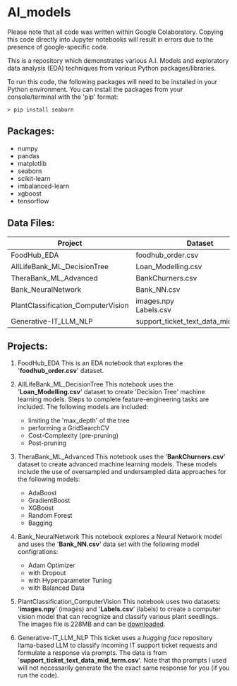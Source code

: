 # AI_models
Please note that all code was written within Google Colaboratory. Copying this code directly into 
Jupyter notebooks will result in errors due to the presence of google-specific code.

This is a repository which demonstrates various A.I. Models and exploratory data analysis (EDA) 
techniques from various Python packages/libraries.

To run this code, the following packages will need to be installed in your Python environment. You can 
install the packages from your console/terminal with the 'pip' format:

`> pip install seaborn`

## Packages:
* numpy
* pandas
* matplotlib
* seaborn
* scikit-learn
* imbalanced-learn
* xgboost
* tensorflow

## Data Files:
|Project                           |Dataset                              |
|----------------------------------|-------------------------------------|
|FoodHub_EDA                       |foodhub_order.csv                    |
|AllLifeBank_ML_DecisionTree       |Loan_Modelling.csv                   |
|TheraBank_ML_Advanced             |BankChurners.csv                     |
|Bank_NeuralNetwork                |Bank_NN.csv                          |
|PlantClassification_ComputerVision|images.npy<br>Labels.csv             |
|Generative-IT_LLM_NLP             |support_ticket_text_data_mid_term.csv|

## Projects:

1. FoodHub_EDA
   This is an EDA notebook that explores the '**foodhub_order.csv**' dataset.

2. AllLifeBank_ML_DecisionTree
   This notebook uses the '**Loan_Modelling.csv**' dataset to create 'Decision Tree' machine learning models.
   Steps to complete feature-engineering tasks are included. The following models are included:
   - limiting the 'max_depth' of the tree
   - performing a GridSearchCV
   - Cost-Complexity (pre-pruning)
   - Post-pruning

3. TheraBank_ML_Advanced
   This notebook uses the '**BankChurners.csv**' dataset to create advanced machine learning models. These models
   include the use of oversampled and undersampled data approaches for the following models:
   - AdaBoost
   - GradientBoost
   - XGBoost
   - Random Forest
   - Bagging

4. Bank_NeuralNetwork
   This notebook explores a Neural Network model and uses the '**Bank_NN.csv**' data set with the following model
   configrations:
   - Adam Optimizer
   - with Dropout
   - with Hyperparameter Tuning
   - with Balanced Data

5. PlantClassification_ComputerVision
   This notebook uses two datasets: '**images.npy**' (images) and '**Labels.csv**' (labels) to create a computer vision
   model that can recognize and classify various plant seedlings. The images file is 228MB and can be [downloaded](https://drive.google.com/file/d/1BvvbCH9oMWDnZBuOwUpSKk7QWXn_7uGF/view?usp=sharing).

7. Generative-IT_LLM_NLP
   This ticket uses a *hugging face* repository llama-based LLM to classify incoming IT support ticket requests
   and formulate a response via prompts. The data is from '**support_ticket_text_data_mid_term.csv**'. Note that tha
   prompts I used will not necessarily generate the the exact same response for you (if you run the code).
   

   
    
